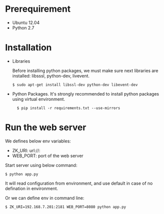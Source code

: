 # Prerequirement

- Ubuntu 12.04
- Python 2.7

# Installation

-   Libraries

    Before installing python packages, we must make sure next libraries are installed: libsssl, python-dev, livevent.

        $ sudo apt-get install libssl-dev python-dev libevent-dev

- Python Packages. It's strongly recommended to install python packages using virtual environment.

        $ pip install -r requirements.txt --use-mirrors

# Run the web server
  
We defines below env variables:

- ZK_URI: url://<ip>:<port>
- WEB_PORT: port of the web server

Start server using below command:

    $ python app.py

It will read configuration from environment, and use default in case of no defination in environment.

Or we can define env in command line:

    $ ZK_URI=192.168.7.201:2181 WEB_PORT=8080 python app.py


